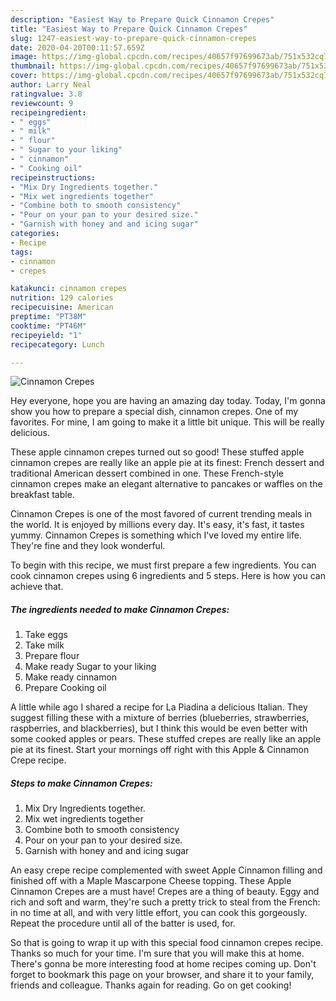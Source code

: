 ```yaml
---
description: "Easiest Way to Prepare Quick Cinnamon Crepes"
title: "Easiest Way to Prepare Quick Cinnamon Crepes"
slug: 1247-easiest-way-to-prepare-quick-cinnamon-crepes
date: 2020-04-20T00:11:57.659Z
image: https://img-global.cpcdn.com/recipes/40657f97699673ab/751x532cq70/cinnamon-crepes-recipe-main-photo.jpg
thumbnail: https://img-global.cpcdn.com/recipes/40657f97699673ab/751x532cq70/cinnamon-crepes-recipe-main-photo.jpg
cover: https://img-global.cpcdn.com/recipes/40657f97699673ab/751x532cq70/cinnamon-crepes-recipe-main-photo.jpg
author: Larry Neal
ratingvalue: 3.8
reviewcount: 9
recipeingredient:
- " eggs"
- " milk"
- " flour"
- " Sugar to your liking"
- " cinnamon"
- " Cooking oil"
recipeinstructions:
- "Mix Dry Ingredients together."
- "Mix wet ingredients together"
- "Combine both to smooth consistency"
- "Pour on your pan to your desired size."
- "Garnish with honey and and icing sugar"
categories:
- Recipe
tags:
- cinnamon
- crepes

katakunci: cinnamon crepes 
nutrition: 129 calories
recipecuisine: American
preptime: "PT38M"
cooktime: "PT46M"
recipeyield: "1"
recipecategory: Lunch

---
```



![Cinnamon Crepes](https://img-global.cpcdn.com/recipes/40657f97699673ab/751x532cq70/cinnamon-crepes-recipe-main-photo.jpg)

Hey everyone, hope you are having an amazing day today. Today, I'm gonna show you how to prepare a special dish, cinnamon crepes. One of my favorites. For mine, I am going to make it a little bit unique. This will be really delicious.

These apple cinnamon crepes turned out so good! These stuffed apple cinnamon crepes are really like an apple pie at its finest: French dessert and traditional American dessert combined in one. These French-style cinnamon crepes make an elegant alternative to pancakes or waffles on the breakfast table.

Cinnamon Crepes is one of the most favored of current trending meals in the world. It is enjoyed by millions every day. It's easy, it's fast, it tastes yummy. Cinnamon Crepes is something which I've loved my entire life. They're fine and they look wonderful.


To begin with this recipe, we must first prepare a few ingredients. You can cook cinnamon crepes using 6 ingredients and 5 steps. Here is how you can achieve that.

<!--inarticleads1-->

##### The ingredients needed to make Cinnamon Crepes:

1. Take  eggs
1. Take  milk
1. Prepare  flour
1. Make ready  Sugar to your liking
1. Make ready  cinnamon
1. Prepare  Cooking oil


A little while ago I shared a recipe for La Piadina a delicious Italian. They suggest filling these with a mixture of berries (blueberries, strawberries, raspberries, and blackberries), but I think this would be even better with some cooked apples or pears. These stuffed crepes are really like an apple pie at its finest. Start your mornings off right with this Apple &amp; Cinnamon Crepe recipe. 

<!--inarticleads2-->

##### Steps to make Cinnamon Crepes:

1. Mix Dry Ingredients together.
1. Mix wet ingredients together
1. Combine both to smooth consistency
1. Pour on your pan to your desired size.
1. Garnish with honey and and icing sugar


An easy crepe recipe complemented with sweet Apple Cinnamon filling and finished off with a Maple Mascarpone Cheese topping. These Apple Cinnamon Crepes are a must have! Crepes are a thing of beauty. Eggy and rich and soft and warm, they&#39;re such a pretty trick to steal from the French: in no time at all, and with very little effort, you can cook this gorgeously. Repeat the procedure until all of the batter is used, for. 

So that is going to wrap it up with this special food cinnamon crepes recipe. Thanks so much for your time. I'm sure that you will make this at home. There's gonna be more interesting food at home recipes coming up. Don't forget to bookmark this page on your browser, and share it to your family, friends and colleague. Thanks again for reading. Go on get cooking!

